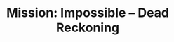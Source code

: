 ---
title: "Mission: Impossible – Dead Reckoning"
year: 2023
rating: 1.5
stars: "★½"
rewatched: false
permalink: "mission-impossible-dead-reckoning"
watched_on: 2023-07-15
---